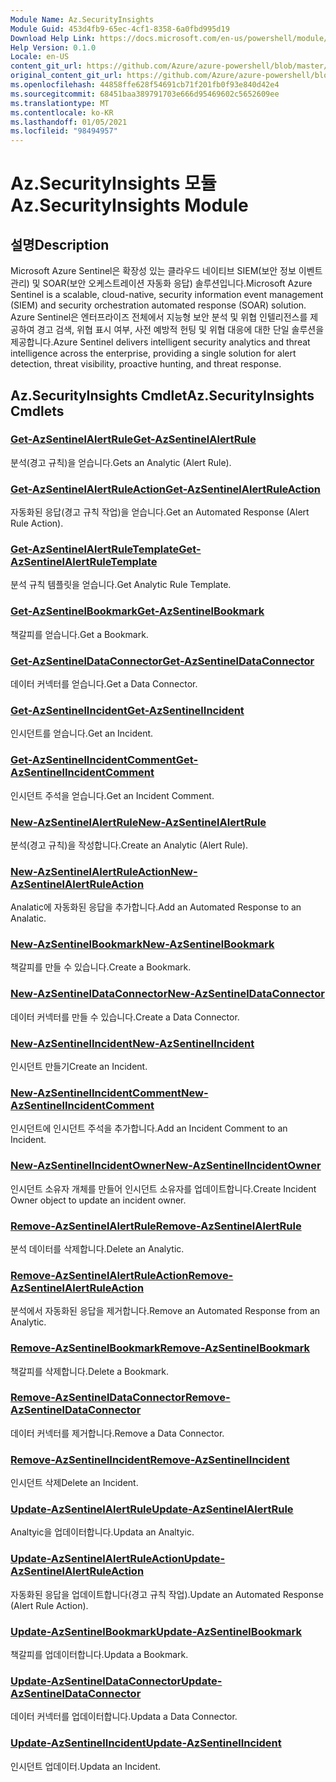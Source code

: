 ```yaml
---
Module Name: Az.SecurityInsights
Module Guid: 453d4fb9-65ec-4cf1-8358-6a0fbd995d19
Download Help Link: https://docs.microsoft.com/en-us/powershell/module/az.securityinsights
Help Version: 0.1.0
Locale: en-US
content_git_url: https://github.com/Azure/azure-powershell/blob/master/src/SecurityInsights/SecurityInsights/help/Az.SecurityInsights.md
original_content_git_url: https://github.com/Azure/azure-powershell/blob/master/src/SecurityInsights/SecurityInsights/help/Az.SecurityInsights.md
ms.openlocfilehash: 44858ffe628f54691cb71f201fb0f93e840d42e4
ms.sourcegitcommit: 68451baa389791703e666d95469602c5652609ee
ms.translationtype: MT
ms.contentlocale: ko-KR
ms.lasthandoff: 01/05/2021
ms.locfileid: "98494957"
---
```

# <span data-ttu-id="e89b9-101">Az.SecurityInsights 모듈</span><span class="sxs-lookup"><span data-stu-id="e89b9-101">Az.SecurityInsights Module</span></span>
## <span data-ttu-id="e89b9-102">설명</span><span class="sxs-lookup"><span data-stu-id="e89b9-102">Description</span></span>
<span data-ttu-id="e89b9-103">Microsoft Azure Sentinel은 확장성 있는 클라우드 네이티브 SIEM(보안 정보 이벤트 관리) 및 SOAR(보안 오케스트레이션 자동화 응답) 솔루션입니다.</span><span class="sxs-lookup"><span data-stu-id="e89b9-103">Microsoft Azure Sentinel is a scalable, cloud-native, security information event management (SIEM) and security orchestration automated response (SOAR) solution.</span></span> <span data-ttu-id="e89b9-104">Azure Sentinel은 엔터프라이즈 전체에서 지능형 보안 분석 및 위협 인텔리전스를 제공하여 경고 검색, 위협 표시 여부, 사전 예방적 헌팅 및 위협 대응에 대한 단일 솔루션을 제공합니다.</span><span class="sxs-lookup"><span data-stu-id="e89b9-104">Azure Sentinel delivers intelligent security analytics and threat intelligence across the enterprise, providing a single solution for alert detection, threat visibility, proactive hunting, and threat response.</span></span>

## <span data-ttu-id="e89b9-105">Az.SecurityInsights Cmdlet</span><span class="sxs-lookup"><span data-stu-id="e89b9-105">Az.SecurityInsights Cmdlets</span></span>
### [<span data-ttu-id="e89b9-106">Get-AzSentinelAlertRule</span><span class="sxs-lookup"><span data-stu-id="e89b9-106">Get-AzSentinelAlertRule</span></span>](Get-AzSentinelAlertRule.md)
<span data-ttu-id="e89b9-107">분석(경고 규칙)을 얻습니다.</span><span class="sxs-lookup"><span data-stu-id="e89b9-107">Gets an Analytic (Alert Rule).</span></span>

### [<span data-ttu-id="e89b9-108">Get-AzSentinelAlertRuleAction</span><span class="sxs-lookup"><span data-stu-id="e89b9-108">Get-AzSentinelAlertRuleAction</span></span>](Get-AzSentinelAlertRuleAction.md)
<span data-ttu-id="e89b9-109">자동화된 응답(경고 규칙 작업)을 얻습니다.</span><span class="sxs-lookup"><span data-stu-id="e89b9-109">Get an Automated Response (Alert Rule Action).</span></span>

### [<span data-ttu-id="e89b9-110">Get-AzSentinelAlertRuleTemplate</span><span class="sxs-lookup"><span data-stu-id="e89b9-110">Get-AzSentinelAlertRuleTemplate</span></span>](Get-AzSentinelAlertRuleTemplate.md)
<span data-ttu-id="e89b9-111">분석 규칙 템플릿을 얻습니다.</span><span class="sxs-lookup"><span data-stu-id="e89b9-111">Get Analytic Rule Template.</span></span>

### [<span data-ttu-id="e89b9-112">Get-AzSentinelBookmark</span><span class="sxs-lookup"><span data-stu-id="e89b9-112">Get-AzSentinelBookmark</span></span>](Get-AzSentinelBookmark.md)
<span data-ttu-id="e89b9-113">책갈피를 얻습니다.</span><span class="sxs-lookup"><span data-stu-id="e89b9-113">Get a Bookmark.</span></span>

### [<span data-ttu-id="e89b9-114">Get-AzSentinelDataConnector</span><span class="sxs-lookup"><span data-stu-id="e89b9-114">Get-AzSentinelDataConnector</span></span>](Get-AzSentinelDataConnector.md)
<span data-ttu-id="e89b9-115">데이터 커넥터를 얻습니다.</span><span class="sxs-lookup"><span data-stu-id="e89b9-115">Get a Data Connector.</span></span>

### [<span data-ttu-id="e89b9-116">Get-AzSentinelIncident</span><span class="sxs-lookup"><span data-stu-id="e89b9-116">Get-AzSentinelIncident</span></span>](Get-AzSentinelIncident.md)
<span data-ttu-id="e89b9-117">인시던트를 얻습니다.</span><span class="sxs-lookup"><span data-stu-id="e89b9-117">Get an Incident.</span></span>

### [<span data-ttu-id="e89b9-118">Get-AzSentinelIncidentComment</span><span class="sxs-lookup"><span data-stu-id="e89b9-118">Get-AzSentinelIncidentComment</span></span>](Get-AzSentinelIncidentComment.md)
<span data-ttu-id="e89b9-119">인시던트 주석을 얻습니다.</span><span class="sxs-lookup"><span data-stu-id="e89b9-119">Get an Incident Comment.</span></span>

### [<span data-ttu-id="e89b9-120">New-AzSentinelAlertRule</span><span class="sxs-lookup"><span data-stu-id="e89b9-120">New-AzSentinelAlertRule</span></span>](New-AzSentinelAlertRule.md)
<span data-ttu-id="e89b9-121">분석(경고 규칙)을 작성합니다.</span><span class="sxs-lookup"><span data-stu-id="e89b9-121">Create an Analytic (Alert Rule).</span></span>

### [<span data-ttu-id="e89b9-122">New-AzSentinelAlertRuleAction</span><span class="sxs-lookup"><span data-stu-id="e89b9-122">New-AzSentinelAlertRuleAction</span></span>](New-AzSentinelAlertRuleAction.md)
<span data-ttu-id="e89b9-123">Analatic에 자동화된 응답을 추가합니다.</span><span class="sxs-lookup"><span data-stu-id="e89b9-123">Add an Automated Response to an Analatic.</span></span>

### [<span data-ttu-id="e89b9-124">New-AzSentinelBookmark</span><span class="sxs-lookup"><span data-stu-id="e89b9-124">New-AzSentinelBookmark</span></span>](New-AzSentinelBookmark.md)
<span data-ttu-id="e89b9-125">책갈피를 만들 수 있습니다.</span><span class="sxs-lookup"><span data-stu-id="e89b9-125">Create a Bookmark.</span></span>

### [<span data-ttu-id="e89b9-126">New-AzSentinelDataConnector</span><span class="sxs-lookup"><span data-stu-id="e89b9-126">New-AzSentinelDataConnector</span></span>](New-AzSentinelDataConnector.md)
<span data-ttu-id="e89b9-127">데이터 커넥터를 만들 수 있습니다.</span><span class="sxs-lookup"><span data-stu-id="e89b9-127">Create a Data Connector.</span></span>

### [<span data-ttu-id="e89b9-128">New-AzSentinelIncident</span><span class="sxs-lookup"><span data-stu-id="e89b9-128">New-AzSentinelIncident</span></span>](New-AzSentinelIncident.md)
<span data-ttu-id="e89b9-129">인시던트 만들기</span><span class="sxs-lookup"><span data-stu-id="e89b9-129">Create an Incident.</span></span>

### [<span data-ttu-id="e89b9-130">New-AzSentinelIncidentComment</span><span class="sxs-lookup"><span data-stu-id="e89b9-130">New-AzSentinelIncidentComment</span></span>](New-AzSentinelIncidentComment.md)
<span data-ttu-id="e89b9-131">인시던트에 인시던트 주석을 추가합니다.</span><span class="sxs-lookup"><span data-stu-id="e89b9-131">Add an Incident Comment to an Incident.</span></span>

### [<span data-ttu-id="e89b9-132">New-AzSentinelIncidentOwner</span><span class="sxs-lookup"><span data-stu-id="e89b9-132">New-AzSentinelIncidentOwner</span></span>](New-AzSentinelIncidentOwner.md)
<span data-ttu-id="e89b9-133">인시던트 소유자 개체를 만들어 인시던트 소유자를 업데이트합니다.</span><span class="sxs-lookup"><span data-stu-id="e89b9-133">Create Incident Owner object to update an incident owner.</span></span>

### [<span data-ttu-id="e89b9-134">Remove-AzSentinelAlertRule</span><span class="sxs-lookup"><span data-stu-id="e89b9-134">Remove-AzSentinelAlertRule</span></span>](Remove-AzSentinelAlertRule.md)
<span data-ttu-id="e89b9-135">분석 데이터를 삭제합니다.</span><span class="sxs-lookup"><span data-stu-id="e89b9-135">Delete an Analytic.</span></span>

### [<span data-ttu-id="e89b9-136">Remove-AzSentinelAlertRuleAction</span><span class="sxs-lookup"><span data-stu-id="e89b9-136">Remove-AzSentinelAlertRuleAction</span></span>](Remove-AzSentinelAlertRuleAction.md)
<span data-ttu-id="e89b9-137">분석에서 자동화된 응답을 제거합니다.</span><span class="sxs-lookup"><span data-stu-id="e89b9-137">Remove an Automated Response from an Analytic.</span></span>

### [<span data-ttu-id="e89b9-138">Remove-AzSentinelBookmark</span><span class="sxs-lookup"><span data-stu-id="e89b9-138">Remove-AzSentinelBookmark</span></span>](Remove-AzSentinelBookmark.md)
<span data-ttu-id="e89b9-139">책갈피를 삭제합니다.</span><span class="sxs-lookup"><span data-stu-id="e89b9-139">Delete a Bookmark.</span></span>

### [<span data-ttu-id="e89b9-140">Remove-AzSentinelDataConnector</span><span class="sxs-lookup"><span data-stu-id="e89b9-140">Remove-AzSentinelDataConnector</span></span>](Remove-AzSentinelDataConnector.md)
<span data-ttu-id="e89b9-141">데이터 커넥터를 제거합니다.</span><span class="sxs-lookup"><span data-stu-id="e89b9-141">Remove a Data Connector.</span></span>

### [<span data-ttu-id="e89b9-142">Remove-AzSentinelIncident</span><span class="sxs-lookup"><span data-stu-id="e89b9-142">Remove-AzSentinelIncident</span></span>](Remove-AzSentinelIncident.md)
<span data-ttu-id="e89b9-143">인시던트 삭제</span><span class="sxs-lookup"><span data-stu-id="e89b9-143">Delete an Incident.</span></span>

### [<span data-ttu-id="e89b9-144">Update-AzSentinelAlertRule</span><span class="sxs-lookup"><span data-stu-id="e89b9-144">Update-AzSentinelAlertRule</span></span>](Update-AzSentinelAlertRule.md)
<span data-ttu-id="e89b9-145">Analtyic을 업데이터합니다.</span><span class="sxs-lookup"><span data-stu-id="e89b9-145">Updata an Analtyic.</span></span>

### [<span data-ttu-id="e89b9-146">Update-AzSentinelAlertRuleAction</span><span class="sxs-lookup"><span data-stu-id="e89b9-146">Update-AzSentinelAlertRuleAction</span></span>](Update-AzSentinelAlertRuleAction.md)
<span data-ttu-id="e89b9-147">자동화된 응답을 업데이트합니다(경고 규칙 작업).</span><span class="sxs-lookup"><span data-stu-id="e89b9-147">Update an Automated Response (Alert Rule Action).</span></span>

### [<span data-ttu-id="e89b9-148">Update-AzSentinelBookmark</span><span class="sxs-lookup"><span data-stu-id="e89b9-148">Update-AzSentinelBookmark</span></span>](Update-AzSentinelBookmark.md)
<span data-ttu-id="e89b9-149">책갈피를 업데이터합니다.</span><span class="sxs-lookup"><span data-stu-id="e89b9-149">Updata a Bookmark.</span></span>

### [<span data-ttu-id="e89b9-150">Update-AzSentinelDataConnector</span><span class="sxs-lookup"><span data-stu-id="e89b9-150">Update-AzSentinelDataConnector</span></span>](Update-AzSentinelDataConnector.md)
<span data-ttu-id="e89b9-151">데이터 커넥터를 업데이터합니다.</span><span class="sxs-lookup"><span data-stu-id="e89b9-151">Updata a Data Connector.</span></span>

### [<span data-ttu-id="e89b9-152">Update-AzSentinelIncident</span><span class="sxs-lookup"><span data-stu-id="e89b9-152">Update-AzSentinelIncident</span></span>](Update-AzSentinelIncident.md)
<span data-ttu-id="e89b9-153">인시던트 업데이터.</span><span class="sxs-lookup"><span data-stu-id="e89b9-153">Updata an Incident.</span></span>
